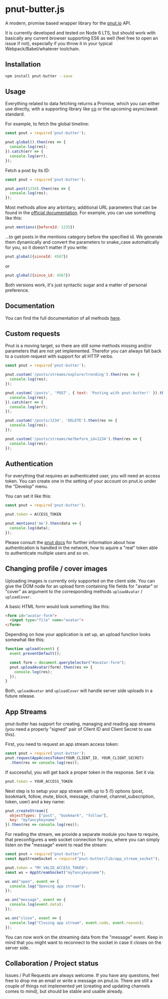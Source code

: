 # pnut-butter.js

A modern, promise based wrapper library for the [pnut.io](https://pnut.io) API.

It is currently developed and tested on Node 6 LTS, but should work with basically any current browser supporting ES6 as well (feel free to open an issue if not), especially if you throw it in your typical Webpack/Babel/whatever toolchain.

## Installation

```bash
npm install pnut-butter --save
```

## Usage

Everything related to data fetching returns a Promise, which you can either use directly, with a supporting library like [co](https://www.npmjs.com/package/co) or the upcoming async/await standard.

For example, to fetch the global timeline:

```javascript
const pnut = require('pnut-butter');

pnut.global().then(res => {
  console.log(res);
}).catch(err => {
  console.log(err);
});
```

Fetch a post by its ID:

```javascript
const pnut = require('pnut-butter');

pnut.post(1234).then(res => {
  console.log(res);
});
```

Most methods allow any arbiritary, additional URL parameters that can be found in the [official documentation](https://pnut.io/docs/api). For example, you can use something like this:

```javascript
pnut.mentions({beforeId: 1235})
```
…to get posts in the mentions category before the specified id. We generate them dynamically and convert the parameters to snake_case automatically for you, so it doesn't matter if you write:

```javascript
pnut.global({sinceId: 4567})
```

or

```javascript
pnut.global({since_id: 4567})
```

Both versions work, it's just syntactic sugar and a matter of personal preference.

## Documentation

You can find the full documentation of all methods [here](https://kaiwood.github.io/pnut-butter/).

## Custom requests

Pnut is a moving target, so there are still some methods missing and/or parameters that are not yet implemented. Therefor you can always fall back to a custom request with support for all HTTP verbs.

```javascript
const pnut = require('pnut-butter');

pnut.custom('/posts/streams/explore/trending').then(res => {
  console.log(res);
});

pnut.custom('/posts', 'POST', { text: 'Posting with pnut-butter!' }).then(res => {
  console.log(res);
}).catch(err => {
  console.log(err);
});

pnut.custom('/posts/1234', 'DELETE').then(res => {
  console.log(res);
});

pnut.custom('/posts/streams/me?before_id=1234').then(res => {
  console.log(res);
});
```

## Authentication

For everything that requires an authenticated user, you will need an access token. You can create one in the setting of your account on pnut.io under the "Develop" menu.

You can set it like this:

```javascript
const pnut = require('pnut-butter');

pnut.token = ACCESS_TOKEN

pnut.mentions('me').then(data => {
  console.log(data);
});
```

Please consult the [pnut docs](https://pnut.io/docs) for further information about how authentication is handled in the network, how to aquire a "real" token able to authenticate multiple users and so on.

## Changing profile / cover images

Uploading images is currently only supported on the client side. You can give the DOM node for an upload form containing file fields for "avatar" or "cover" as argument to the corresponding methods `uploadAvatar` / `uploadCover`.

A basic HTML form would look something like this:

```html
<form id="avatar-form">
  <input type="file" name="avatar">
</form>
```

Depending on how your application is set up, an upload function looks somewhat like this:

```javascript
function upload(event) {
  event.preventDefault();

  const form = document.querySelector("#avatar-form");
  pnut.uploadAvatar(form).then(res => {
    console.log(res);
  });
}
```

Both, `uploadAvatar` and `uploadCover` will handle server side uploads in a future release.

## App Streams

pnut-butter has support for creating, managing and reading app streams (you need a properly "signed" pair of Client ID and Client Secret to use this).

First, you need to request an app stream access token:

```js
const pnut = require('pnut-butter');
pnut.requestAppAccessToken(YOUR_CLIENT_ID, YOUR_CLIENT_SECRET)
  .then(res => console.log(res));
```

If successful, you will get back a proper token in the response. Set it via:

```js
pnut.token = YOUR_ACCESS_TOKEN
```

Next step is to setup your app stream with up to 5 (!) options (post, bookmark, follow, mute, block, message, channel, channel_subscription, token, user) and a key name:

```js
pnut.createStream({
  objectTypes: ["post", "bookmark", "follow"],
  key: "myfancykeyname"
}).then(res => console.log(res));
```

For reading the stream, we provide a separate module you have to require, that preconfigures a web socket connection for you, where you can simply listen on the "message" event to read the stream:

```js
const pnut = require("pnut-butter");
const AppStreamSocket = require("pnut-butter/lib/app_stream_socket");

pnut.token = "MY_VALID_ACCESS_TOKEN";
const ws = AppStreamSocket("myfancykeyname");

ws.on("open", event => {
  console.log("Opening app stream");
});

ws.on("message", event => {
  console.log(event.data);
});

ws.on("close", event => {
  console.log("Closing app stream", event.code, event.reason);
});
```

You can now work on the streaming data from the "message" event. Keep in mind that you might want to reconnect to the socket in case it closes on the server side.

## Collaboration / Project status

Issues / Pull Requests are always welcome. If you have any questions, feel free to drop me an email or write a message on pnut.io. There are still a couple of things not implemented yet (creating and updating channels comes to mind), but should be stable and usable already.
